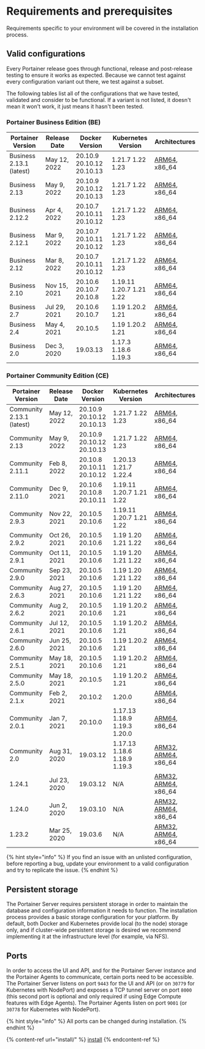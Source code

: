 # Requirements and prerequisites

Requirements specific to your environment will be covered in the installation process.

## Valid configurations

Every Portainer release goes through functional, release and post-release testing to ensure it works as expected. Because we cannot test against every configuration variant out there, we test against a subset.

The following tables list all of the configurations that we have tested, validated and consider to be functional. If a variant is not listed, it doesn't mean it won't work, it just means it hasn't been tested.

### Portainer Business Edition (BE)

| Portainer Version        | Release Date | Docker Version            | Kubernetes Version       | Architectures                                                                         |
| ------------------------ | ------------ | ------------------------- | ------------------------ | ------------------------------------------------------------------------------------- |
| Business 2.13.1 (latest) | May 12, 2022 | 20.10.9 20.10.12 20.10.13 | 1.21.7 1.22 1.23         | [ARM64](../faq/installing.md#which-arm-architectures-does-portainer-support), x86\_64 |
| Business 2.13            | May 9, 2022  | 20.10.9 20.10.12 20.10.13 | 1.21.7 1.22 1.23         | [ARM64](../faq/installing.md#which-arm-architectures-does-portainer-support), x86\_64 |
| Business 2.12.2          | Apr 4, 2022  | 20.10.7 20.10.11 20.10.12 | 1.21.7 1.22 1.23         | [ARM64](../faq/installing.md#which-arm-architectures-does-portainer-support), x86\_64 |
| Business 2.12.1          | Mar 9, 2022  | 20.10.7 20.10.11 20.10.12 | 1.21.7 1.22 1.23         | [ARM64](../faq/installing.md#which-arm-architectures-does-portainer-support), x86\_64 |
| Business 2.12            | Mar 8, 2022  | 20.10.7 20.10.11 20.10.12 | 1.21.7 1.22 1.23         | [ARM64](../faq/installing.md#which-arm-architectures-does-portainer-support), x86\_64 |
| Business 2.10            | Nov 15, 2021 | 20.10.6 20.10.7 20.10.8   | 1.19.11 1.20.7 1.21 1.22 | [ARM64](../faq/installing.md#which-arm-architectures-does-portainer-support), x86\_64 |
| Business 2.7             | Jul 29, 2021 | 20.10.6 20.10.7           | 1.19 1.20.2 1.21         | [ARM64](../faq/installing.md#which-arm-architectures-does-portainer-support), x86\_64 |
| Business 2.4             | May 4, 2021  | 20.10.5                   | 1.19 1.20.2 1.21         | [ARM64](../faq/installing.md#which-arm-architectures-does-portainer-support), x86\_64 |
| Business 2.0             | Dec 3, 2020  | 19.03.13                  | 1.17.3 1.18.6 1.19.3     | [ARM64](../faq/installing.md#which-arm-architectures-does-portainer-support), x86\_64 |

### Portainer Community Edition (CE)

| Portainer Version         | Release Date | Docker Version            | Kubernetes Version           | Architectures                                                                                                                                                       |
| ------------------------- | ------------ | ------------------------- | ---------------------------- | ------------------------------------------------------------------------------------------------------------------------------------------------------------------- |
| Community 2.13.1 (latest) | May 12, 2022 | 20.10.9 20.10.12 20.10.13 | 1.21.7 1.22 1.23             | [ARM64](../faq/installing.md#which-arm-architectures-does-portainer-support), x86\_64                                                                               |
| Community 2.13            | May 9, 2022  | 20.10.9 20.10.12 20.10.13 | 1.21.7 1.22 1.23             | [ARM64](../faq/installing.md#which-arm-architectures-does-portainer-support), x86\_64                                                                               |
| Community 2.11.1          | Feb 8, 2022  | 20.10.8 20.10.11 20.10.12 | 1.20.13 1.21.7 1.22.4        | [ARM64](../faq/installing.md#which-arm-architectures-does-portainer-support), x86\_64                                                                               |
| Community 2.11.0          | Dec 9, 2021  | 20.10.6 20.10.8 20.10.11  | 1.19.11 1.20.7 1.21 1.22     | [ARM64](../faq/installing.md#which-arm-architectures-does-portainer-support), x86\_64                                                                               |
| Community 2.9.3           | Nov 22, 2021 | 20.10.5 20.10.6           | 1.19.11 1.20.7 1.21 1.22     | [ARM64](../faq/installing.md#which-arm-architectures-does-portainer-support), x86\_64                                                                               |
| Community 2.9.2           | Oct 26, 2021 | 20.10.5 20.10.6           | 1.19 1.20 1.21 1.22          | [ARM64](../faq/installing.md#which-arm-architectures-does-portainer-support), x86\_64                                                                               |
| Community 2.9.1           | Oct 11, 2021 | 20.10.5 20.10.6           | 1.19 1.20 1.21 1.22          | [ARM64](../faq/installing.md#which-arm-architectures-does-portainer-support), x86\_64                                                                               |
| Community 2.9.0           | Sep 23, 2021 | 20.10.5 20.10.6           | 1.19 1.20 1.21 1.22          | [ARM64](../faq/installing.md#which-arm-architectures-does-portainer-support), x86\_64                                                                               |
| Community 2.6.3           | Aug 27, 2021 | 20.10.5 20.10.6           | 1.19 1.20 1.21 1.22          | [ARM64](../faq/installing.md#which-arm-architectures-does-portainer-support), x86\_64                                                                               |
| Community 2.6.2           | Aug 2, 2021  | 20.10.5 20.10.6           | 1.19 1.20.2 1.21             | [ARM64](../faq/installing.md#which-arm-architectures-does-portainer-support), x86\_64                                                                               |
| Community 2.6.1           | Jul 12, 2021 | 20.10.5 20.10.6           | 1.19 1.20.2 1.21             | [ARM64](../faq/installing.md#which-arm-architectures-does-portainer-support), x86\_64                                                                               |
| Community 2.6.0           | Jun 25, 2021 | 20.10.5 20.10.6           | 1.19 1.20.2 1.21             | [ARM64](../faq/installing.md#which-arm-architectures-does-portainer-support), x86\_64                                                                               |
| Community 2.5.1           | May 18, 2021 | 20.10.5 20.10.6           | 1.19 1.20.2 1.21             | [ARM64](../faq/installing.md#which-arm-architectures-does-portainer-support), x86\_64                                                                               |
| Community 2.5.0           | May 18, 2021 | 20.10.5                   | 1.19 1.20.2 1.21             | [ARM64](../faq/installing.md#which-arm-architectures-does-portainer-support), x86\_64                                                                               |
| Community 2.1.x           | Feb 2, 2021  | 20.10.2                   | 1.20.0                       | [ARM64](../faq/installing.md#which-arm-architectures-does-portainer-support), x86\_64                                                                               |
| Community 2.0.1           | Jan 7, 2021  | 20.10.0                   | 1.17.13 1.18.9 1.19.3 1.20.0 | [ARM64](../faq/installing.md#which-arm-architectures-does-portainer-support), x86\_64                                                                               |
| Community 2.0             | Aug 31, 2020 | 19.03.12                  | 1.17.13 1.18.6 1.18.9 1.19.3 | [ARM32](../faq/installing.md#which-arm-architectures-does-portainer-support), [ARM64](../faq/installing.md#which-arm-architectures-does-portainer-support), x86\_64 |
| 1.24.1                    | Jul 23, 2020 | 19.03.12                  | N/A                          | [ARM32](../faq/installing.md#which-arm-architectures-does-portainer-support), [ARM64](../faq/installing.md#which-arm-architectures-does-portainer-support), x86\_64 |
| 1.24.0                    | Jun 2, 2020  | 19.03.10                  | N/A                          | [ARM32](../faq/installing.md#which-arm-architectures-does-portainer-support), [ARM64](../faq/installing.md#which-arm-architectures-does-portainer-support), x86\_64 |
| 1.23.2                    | Mar 25, 2020 | 19.03.6                   | N/A                          | [ARM32](../faq/installing.md#which-arm-architectures-does-portainer-support), [ARM64](../faq/installing.md#which-arm-architectures-does-portainer-support), x86\_64 |

{% hint style="info" %}
If you find an issue with an unlisted configuration, before reporting a bug, update your environment to a valid configuration and try to replicate the issue.
{% endhint %}

## Persistent storage

The Portainer Server requires persistent storage in order to maintain the database and configuration information it needs to function. The installation process provides a basic storage configuration for your platform. By default, both Docker and Kubernetes provide local (to the node) storage only, and if cluster-wide persistent storage is desired we recommend implementing it at the infrastructure level (for example, via NFS).

## Ports

In order to access the UI and API, and for the Portainer Server instance and the Portainer Agents to communicate, certain ports need to be accessible. The Portainer Server listens on port `9443` for the UI and API (or on `30779` for Kubernetes with NodePort) and exposes a TCP tunnel server on port `8000` (this second port is optional and only required if using Edge Compute features with Edge Agents). The Portainer Agents listen on port `9001` (or `30778` for Kubernetes with NodePort).

{% hint style="info" %}
All ports can be changed during installation.
{% endhint %}

{% content-ref url="install/" %}
[install](install/)
{% endcontent-ref %}
